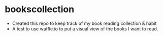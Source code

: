 # bookscollection
- Created this repo to keep track of my book reading collection &amp; habit
- A test to use waffle.io to put a visual view of the books I want to read.
